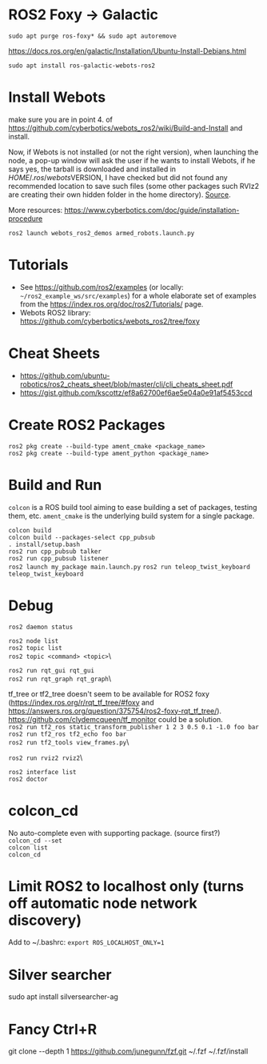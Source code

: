 # ROS2 Foxy -> Galactic
`sudo apt purge ros-foxy* && sudo apt autoremove`

https://docs.ros.org/en/galactic/Installation/Ubuntu-Install-Debians.html

`sudo apt install ros-galactic-webots-ros2`

# Install Webots
make sure you are in point 4. of https://github.com/cyberbotics/webots_ros2/wiki/Build-and-Install and install.

Now, if Webots is not installed (or not the right version), when launching the node, a pop-up window will ask the user if he wants to install Webots, if he says yes, the tarball is downloaded and installed in $HOME/.ros/webots$VERSION, I have checked but did not found any recommended location to save such files (some other packages such RVIz2 are creating their own hidden folder in the home directory). [Source](https://github.com/cyberbotics/webots_ros2/pull/141#issuecomment-694158287).

More resources: https://www.cyberbotics.com/doc/guide/installation-procedure

`ros2 launch webots_ros2_demos armed_robots.launch.py`

# Tutorials
- See https://github.com/ros2/examples (or locally: `~/ros2_example_ws/src/examples`) for a whole elaborate set of examples from the https://index.ros.org/doc/ros2/Tutorials/ page.
- Webots ROS2 library: https://github.com/cyberbotics/webots_ros2/tree/foxy

# Cheat Sheets
- https://github.com/ubuntu-robotics/ros2_cheats_sheet/blob/master/cli/cli_cheats_sheet.pdf
- https://gist.github.com/kscottz/ef8a62700ef6ae5e04a0e91af5453ccd

# Create ROS2 Packages
`ros2 pkg create --build-type ament_cmake <package_name>`\
`ros2 pkg create --build-type ament_python <package_name>`

# Build and Run
`colcon` is a ROS build tool aiming to ease building a set of packages, testing them, etc. `ament_cmake` is the underlying build system for a single package.

`colcon build`\
`colcon build --packages-select cpp_pubsub`\
`. install/setup.bash`\
`ros2 run cpp_pubsub talker`\
`ros2 run cpp_pubsub listener`\
`ros2 launch my_package main.launch.py`
`ros2 run teleop_twist_keyboard teleop_twist_keyboard`

# Debug
`ros2 daemon status`

`ros2 node list`\
`ros2 topic list`\
`ros2 topic <command> <topic>`\

`ros2 run rqt_gui rqt_gui`\
`ros2 run rqt_graph rqt_graph`\

tf_tree or tf2_tree doesn't seem to be available for ROS2 foxy (https://index.ros.org/r/rqt_tf_tree/#foxy and https://answers.ros.org/question/375754/ros2-foxy-rqt_tf_tree/). https://github.com/clydemcqueen/tf_monitor could be a solution.\
`ros2 run tf2_ros static_transform_publisher 1 2 3 0.5 0.1 -1.0 foo bar`\
`ros2 run tf2_ros tf2_echo foo bar`\
`ros2 run tf2_tools view_frames.py`\

`ros2 run rviz2 rviz2`\

`ros2 interface list`\
`ros2 doctor`

# colcon_cd
No auto-complete even with supporting package. (source first?)\
`colcon_cd --set`\
`colcon list`\
`colcon_cd`

# Limit ROS2 to localhost only (turns off automatic node network discovery)
Add to ~/.bashrc: `export ROS_LOCALHOST_ONLY=1`

# Silver searcher
sudo apt install silversearcher-ag

# Fancy Ctrl+R
git clone --depth 1 https://github.com/junegunn/fzf.git ~/.fzf
~/.fzf/install